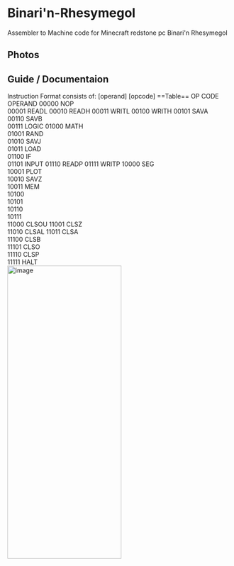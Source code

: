 # Binari'n-Rhesymegol
Assembler to Machine code for Minecraft redstone pc Binari'n Rhesymegol
## Photos
## Guide / Documentaion
Instruction Format
consists of:
[operand] [opcode] 
==Table==
OP CODE		OPERAND	
00000		  NOP	
00001		  READL	
00010		  READH	
00011		  WRITL	
00100		  WRITH	
00101		  SAVA	
00110		  SAVB	
00111		  LOGIC	
01000		  MATH	
01001		  RAND	
01010		  SAVJ	
01011		  LOAD	
01100		  IF	
01101		  INPUT	
01110		  READP	
01111		  WRITP	
10000		  SEG	
10001		  PLOT	
10010		  SAVZ	
10011		  MEM	
10100			
10101			
10110			
10111			
11000		  CLSOU	
11001		  CLSZ	
11010		  CLSAL	
11011		  CLSA	
11100		  CLSB	
11101		  CLSO	
11110		  CLSP	
11111		  HALT	
<img width="257" height="661" alt="image" src="https://github.com/user-attachments/assets/150298f6-0263-4aa7-acd8-c5cac31b8901" />
